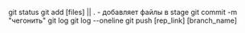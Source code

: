 git status
git add [files] || . - добавляет файлы в stage
git commit -m "чегонить"
git log
git log --oneline
git push [rep_link] [branch_name]
